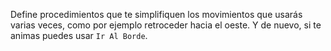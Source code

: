 Define procedimientos que te simplifiquen los movimientos que usarás varias veces, como por ejemplo retroceder hacia el oeste. Y de nuevo, si te animas puedes usar `Ir Al Borde`. 
